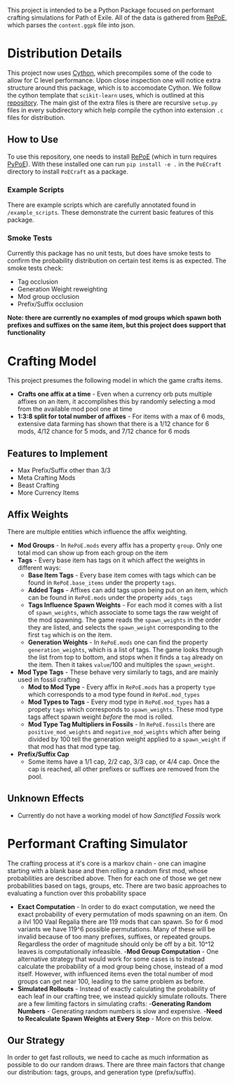 This project is intended to be a Python Package focused on performant crafting simulations for Path of Exile. All of the data is gathered from [RePoE](https://github.com/brather1ng/RePoE), which parses the `content.ggpk` file into json. 

# Distribution Details

This project now uses [Cython](https://cython.org/), which precompiles some of the code to allow for C level performance. 
Upon close inspection one will notice extra structure around this package, which is to accomodate Cython. 
We follow the cython template that `scikit-learn` uses, which is outlined at this [repository](https://github.com/jakevdp/cython_template).
The main gist of the extra files is there are recursive `setup.py` files in every subdirectory which help compile the cython into extension `.c` files for distribution.

## How to Use

To use this repository, one needs to install [RePoE](https://github.com/brather1ng/RePoE) (which in turn requires [PyPoE](https://github.com/OmegaK2/PyPoE)).
With these installed one can run `pip install -e .` in the `PoECraft` directory to install `PoECraft` as a package.

### Example Scripts

There are example scripts which are carefully annotated found in `/example_scripts`. These demonstrate the current basic features of this package.

### Smoke Tests

Currently this package has no unit tests, but does have smoke tests to confirm the probability distribution on certain test items is as expected. The smoke tests check:
- Tag occlusion
- Generation Weight reweighting
- Mod group occlusion
- Prefix/Suffix occlusion
  
**Note: there are currently no examples of mod groups which spawn both prefixes and suffixes on the same item, but this project does support that functionality**

# Crafting Model

This project presumes the following model in which the game crafts items.
- **Crafts one affix at a time** - Even when a currency orb puts multiple affixes on an item, it accomplishes this by randomly selecting a mod from the available mod pool one at time
- **1:3:8 split for total number of affixes** - For items with a max of 6 mods, extensive data farming has shown that there is a 1/12 chance for 6 mods, 4/12 chance for 5 mods, and 7/12 chance for 6 mods

## Features to Implement

- Max Prefix/Suffix other than 3/3
- Meta Crafting Mods
- Beast Crafting
- More Currency Items

## Affix Weights
There are multiple entities which influence the affix weighting.
- **Mod Groups** - In `RePoE.mods` every affix has a property `group`. Only one total mod can show up from each group on the item
- **Tags** - Every base item has tags on it which affect the weights in different ways:
    - **Base Item Tags** - Every base item comes with tags which can be found in `RePoE.base_items` under the property `tags`. 
    - **Added Tags** - Affixes can add tags upon being put on an item, which can be found in `RePoE.mods` under the property `adds_tags`
    - **Tags Influence Spawn Weights** - For each mod it comes with a list of `spawn_weights`, which associate to some tags the raw weight of the mod spawning. The game reads the `spawn_weights` in the order they are listed, and selects the `spawn_weight` corresponding to the first `tag` which is on the item.
    - **Generation Weights** - In `RePoE.mods` one can find the property `generation_weights`, which is a list of tags. The game looks through the list from top to bottom, and stops when it finds a `tag` already on the item. Then it takes `value`/100 and multiples the `spawn_weight`.
- **Mod Type Tags** - These behave very similarly to tags, and are mainly used in fossil crafting
    - **Mod to Mod Type** - Every affix in `RePoE.mods` has a property `type` which corresponds to a mod type found in `RePoE.mod_types`
    - **Mod Types to Tags** - Every mod type in `RePoE.mod_types` has a propety `tags` which corresponds to `spawn_weights`. These mod type tags affect spawn weight *before* the mod is rolled. 
    - **Mod Type Tag Multipliers in Fossils** - In `RePoE.fossils` there are `positive_mod_weights` and `negative_mod_weights` which after being divided by 100 tell the generation weight applied to a `spawn_weight` if that mod has that mod type tag.
- **Prefix/Suffix Cap**
    - Some items have a 1/1 cap, 2/2 cap, 3/3 cap, or 4/4 cap. Once the cap is reached, all other prefixes or suffixes are removed from the pool.
## Unknown Effects
- Currently do not have a working model of how *Sanctified Fossils* work


# Performant Crafting Simulator
The crafting process at it's core is a markov chain - one can imagine starting with a blank base and then rolling a random first mod, whose probabilities are described above. Then for each one of those we get new probabilities based on tags, groups, etc. There are two basic approaches to evaluating a function over this probability space
- **Exact Computation** - In order to do exact computation, we need the exact probability of every permutation of mods spawning on an item. On a ilvl 100 Vaal Regalia there are 119 mods that can spawn. So for 6 mod variants we have 119^6 possible permutations. Many of these will be invalid because of too many prefixes, suffixes, or repeated groups. Regardless the order of magnitude should only be off by a bit. 10^12 leaves is computationally infeasible.
    -**Mod Group Computation** - One alternative strategy that would work for some cases is to instead calculate the probability of a mod group being chose, instead of a mod itself. However, with influenced items even the total number of mod groups can get near 100, leading to the same problem as before.
- **Simulated Rollouts** - Instead of exactly calculating the probability of each leaf in our crafting tree, we instead quickly simulate rollouts. There are a few limiting factors in simulating crafts:
    -**Generating Random Numbers** - Generating random numbers is slow and expensive.
    -**Need to Recalculate Spawn Weights at Every Step** - More on this below.

## Our Strategy
In order to get fast rollouts, we need to cache as much information as possible to do our random draws. There are three main factors that change our distribution: tags, groups, and generation type (prefix/suffix).   

